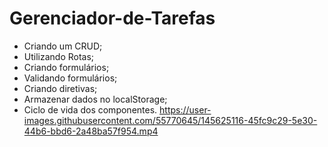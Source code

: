 # Gerenciador-de-Tarefas
- Criando um CRUD;
- Utilizando Rotas;
- Criando formulários;
- Validando formulários;
- Criando diretivas;
- Armazenar dados no localStorage;
- Ciclo de vida dos componentes.
https://user-images.githubusercontent.com/55770645/145625116-45fc9c29-5e30-44b6-bbd6-2a48ba57f954.mp4

